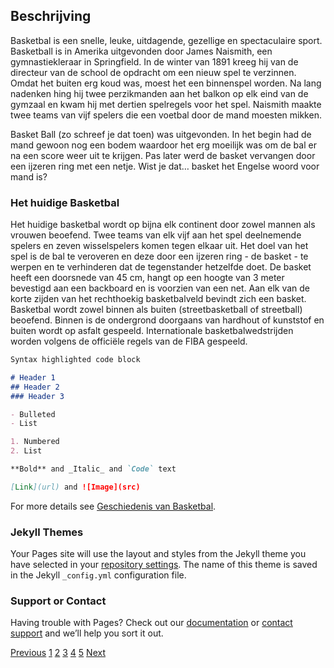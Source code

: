 ## Beschrijving

Basketbal is een snelle, leuke, uitdagende, gezellige en spectaculaire sport. Basketball is in Amerika uitgevonden door James Naismith, een gymnastiekleraar in Springfield. In de winter van 1891 kreeg hij van de directeur van de school de opdracht om een nieuw spel te verzinnen. Omdat het buiten erg koud was, moest het een binnenspel worden. Na lang nadenken hing hij twee perzikmanden aan het balkon op elk eind van de gymzaal en kwam hij met dertien spelregels voor het spel. Naismith maakte twee teams van vijf spelers die een voetbal door de mand moesten mikken.

Basket Ball (zo schreef je dat toen) was uitgevonden. In het begin had de mand gewoon nog een bodem waardoor het erg moeilijk was om de bal er na een score weer uit te krijgen. Pas later werd de basket vervangen door een ijzeren ring met een netje. Wist je dat… basket het Engelse woord voor mand is?

### Het huidige Basketbal

Het huidige basketbal wordt op bijna elk continent door zowel mannen als vrouwen beoefend. Twee teams van elk vijf aan het spel deelnemende spelers en zeven wisselspelers komen tegen elkaar uit. Het doel van het spel is de bal te veroveren en deze door een ijzeren ring - de basket - te werpen en te verhinderen dat de tegenstander hetzelfde doet. De basket heeft een doorsnede van 45 cm, hangt op een hoogte van 3 meter bevestigd aan een backboard en is voorzien van een net. Aan elk van de korte zijden van het rechthoekig basketbalveld bevindt zich een basket. Basketbal wordt zowel binnen als buiten (streetbasketball of streetball) beoefend. Binnen is de ondergrond doorgaans van hardhout of kunststof en buiten wordt op asfalt gespeeld. Internationale basketbalwedstrijden worden volgens de officiële regels van de FIBA gespeeld.


```markdown
Syntax highlighted code block

# Header 1
## Header 2
### Header 3

- Bulleted
- List

1. Numbered
2. List

**Bold** and _Italic_ and `Code` text

[Link](url) and ![Image](src)
```

For more details see [Geschiedenis van Basketbal](http://www.das-delft.nl/wp-content/uploads/2016/10/Flyer-Geschiedenis.pdf).

### Jekyll Themes

Your Pages site will use the layout and styles from the Jekyll theme you have selected in your [repository settings](https://github.com/sebastianlopezzz7/sebastianlopezzz7.github.io/settings/pages). The name of this theme is saved in the Jekyll `_config.yml` configuration file.

### Support or Contact

Having trouble with Pages? Check out our [documentation](https://docs.github.com/categories/github-pages-basics/) or [contact support](https://support.github.com/contact) and we’ll help you sort it out.

<a href="">Previous</a>
<a href="">1</a>
<a href="">2</a>
<a href="">3</a>
<a href="">4</a>
<a href="">5</a>
<a href="">Next</a>
